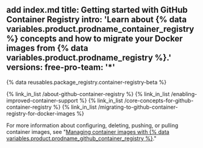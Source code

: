 add index.md
title: Getting started with GitHub Container Registry
intro: 'Learn about {% data variables.product.prodname_container_registry %} concepts and how to migrate your Docker images from {% data variables.product.prodname_registry %}.'
versions:
  free-pro-team: '*'
---

{% data reusables.package_registry.container-registry-beta %}

{% link_in_list /about-github-container-registry %}
{% link_in_list /enabling-improved-container-support %}
{% link_in_list /core-concepts-for-github-container-registry %}
{% link_in_list /migrating-to-github-container-registry-for-docker-images %}

For more information about configuring, deleting, pushing, or pulling container images, see "[Managing container images with {% data variables.product.prodname_github_container_registry %}](/packages/managing-container-images-with-github-container-registry)."
